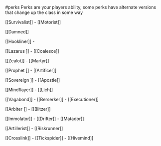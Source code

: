 #perks 
Perks are your players ability, some perks have alternate versions that change up the class in some way

[[Survivalist]] - [[Motorist]]

[[Damned]]

[[Hookliner]] - 

[[Lazarus ]] - [[Coalesce]]

[[Zealot]] - [[Martyr]]

[[Prophet ]] - [[Artificer]]

[[Sovereign ]] - [[Apostle]]

[[Mindflayer]] - [[Lich]]

[[Vagabond]] - [[Berserker]] - [[Executioner]]

[[Arbiter ]] - [[Blitzer]]

[[Immolator]] - [[Drifter]] - [[Matador]]

[[Artillerist]] - [[Riskrunner]]

[[Crosslink]] - [[Tickspider]] - [[Hivemind]] 